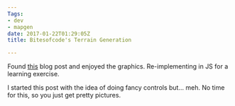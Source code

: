 ```yaml
---
Tags:
- dev
- mapgen
date: 2017-01-22T01:29:05Z
title: Bitesofcode's Terrain Generation

---
```


<script src="https://cdnjs.cloudflare.com/ajax/libs/d3/4.4.1/d3.min.js" integrity="sha256-4mL8TQfOJSbg0f42dQw5cKLl2ngQXUSXqfQnvK11M44=" crossorigin="anonymous"></script>
<script src="https://cdnjs.cloudflare.com/ajax/libs/jquery/3.1.1/jquery.min.js" integrity="sha256-hVVnYaiADRTO2PzUGmuLJr8BLUSjGIZsDYGmIJLv2b8=" crossorigin="anonymous"></script>

Found [this](https://bitesofcode.wordpress.com/2016/12/23/landscape-generation-using-midpoint-displacement/) blog post and enjoyed the graphics. Re-implementing in JS for a learning exercise.

I started this post with the idea of doing fancy controls but... meh. No time for this, so you just get pretty pictures.

<div id="plots">
</div>

<script src="/js/bitesofcode.js"></script>
